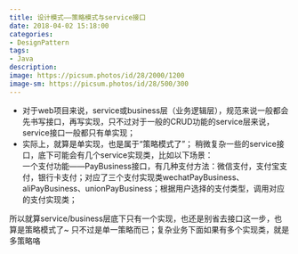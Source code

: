 ```yaml
---
title: 设计模式——策略模式与service接口
date: 2018-04-02 15:18:00
categories:
- DesignPattern
tags:
- Java
description:
image: https://picsum.photos/id/28/2000/1200
image-sm: https://picsum.photos/id/28/500/300
---  
```


- 对于web项目来说，service或business层（业务逻辑层），规范来说一般都会先书写接口，再写实现，只不过对于一般的CRUD功能的service层来说，service接口一般都只有单实现；  
- 实际上，就算是单实现，也是属于“策略模式了”； 稍微复杂一些的service接口，底下可能会有几个service实现类，比如以下场景：  
一个支付功能——PayBusiness接口，有几种支付方法：微信支付，支付宝支付，银行卡支付；对应了三个支付实现类wechatPayBusiness、aliPayBusiness、unionPayBusiness；根据用户选择的支付类型，调用对应的支付实现类；  

所以就算service/business层底下只有一个实现，也还是别省去接口这一步，也算是策略模式了~ 只不过是单一策略而已；复杂业务下面如果有多个实现类，就是多策略咯